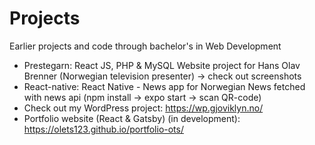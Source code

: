 # Projects
Earlier projects and code through bachelor's in Web Development

- Prestegarn: React JS, PHP & MySQL Website project for Hans Olav Brenner (Norwegian television presenter) -> check out screenshots 
- React-native: React Native - News app for Norwegian News fetched with news api (npm install -> expo start -> scan QR-code)
- Check out my WordPress project: https://wp.gjoviklyn.no/
- Portfolio website (React & Gatsby) (in development): https://olets123.github.io/portfolio-ots/ 

